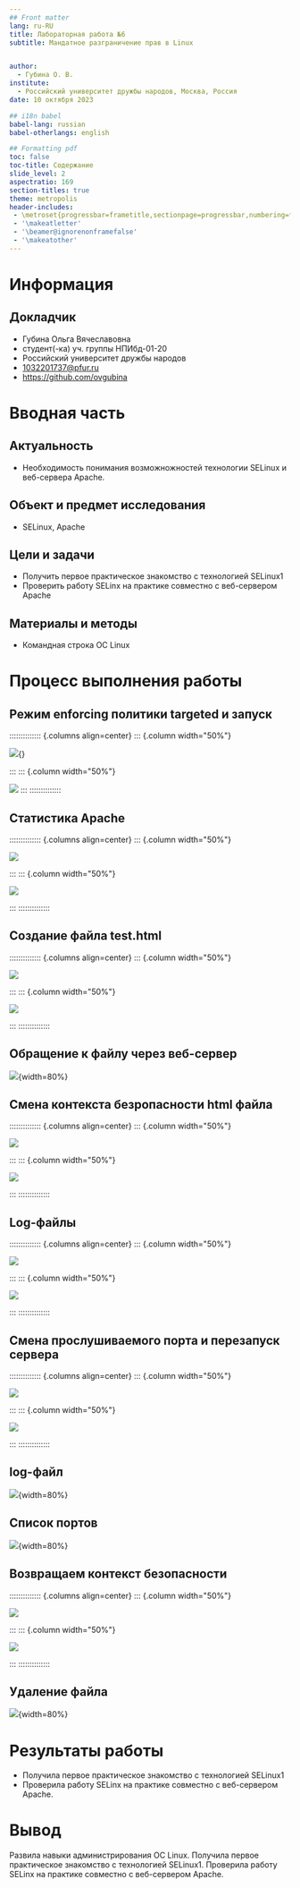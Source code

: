 ```yaml
---
## Front matter
lang: ru-RU
title: Лабораторная работа №6
subtitle: Мандатное разграничение прав в Linux


author:
  - Губина О. В.
institute:
  - Российский университет дружбы народов, Москва, Россия
date: 10 октября 2023

## i18n babel
babel-lang: russian
babel-otherlangs: english

## Formatting pdf
toc: false
toc-title: Содержание
slide_level: 2
aspectratio: 169
section-titles: true
theme: metropolis
header-includes:
 - \metroset{progressbar=frametitle,sectionpage=progressbar,numbering=fraction}
 - '\makeatletter'
 - '\beamer@ignorenonframefalse'
 - '\makeatother'
---
```


# Информация

## Докладчик

  * Губина Ольга Вячеславовна
  * студент(-ка) уч. группы НПИбд-01-20
  * Российский университет дружбы народов
  * [1032201737@pfur.ru](mailto:1032201737@rudn.ru)
  * <https://github.com/ovgubina>

# Вводная часть

## Актуальность

- Необходимость понимания возможножностей технологии SELinux и веб-сервера Apache.

## Объект и предмет исследования

- SELinux, Apache

## Цели и задачи

- Получить первое практическое знакомство с технологией SELinux1
- Проверить работу SELinx на практике совместно с веб-сервером Apache

## Материалы и методы

- Командная строка ОС Linux

# Процесс выполнения работы

## Режим enforcing политики targeted и запуск

:::::::::::::: {.columns align=center}
::: {.column width="50%"}

![](./image/08.png){}

:::
::: {.column width="50%"}

![](image/09.png)
:::
::::::::::::::

## Статистика Apache

:::::::::::::: {.columns align=center}
::: {.column width="50%"}

![](image/11.png)

:::
::: {.column width="50%"}

![](image/12.png)

:::
::::::::::::::

## Создание файла test.html

:::::::::::::: {.columns align=center}
::: {.column width="50%"}

![](image/16.png)

:::
::: {.column width="50%"}

![](image/17.png)

:::
::::::::::::::

## Обращение к файлу через веб-сервер

![](image/18.png){width=80%}

## Смена контекста безропасности html файла

:::::::::::::: {.columns align=center}
::: {.column width="50%"}

![](image/20.png)

:::
::: {.column width="50%"}

![](image/21.png)

:::
::::::::::::::

## Log-файлы

:::::::::::::: {.columns align=center}
::: {.column width="50%"}

![](image/22.png)

:::
::: {.column width="50%"}

![](image/23.png)

:::
::::::::::::::

## Смена прослушиваемого порта и перезапуск сервера

:::::::::::::: {.columns align=center}
::: {.column width="50%"}

![](image/24.png)

:::
::: {.column width="50%"}

![](image/25.png)

:::
::::::::::::::

## log-файл

![](image/26.png){width=80%}

## Список портов

![](image/30.png){width=80%}

## Возвращаем контекст безопасности

:::::::::::::: {.columns align=center}
::: {.column width="50%"}

![](image/32.png)

:::
::: {.column width="50%"}

![](image/33.png)

:::
::::::::::::::

## Удаление файла

![](image/35.png){width=80%}

# Результаты работы

- Получила первое практическое знакомство с технологией SELinux1
- Проверила работу SELinx на практике совместно с веб-сервером Apache.

# Вывод

Развила навыки администрирования ОС Linux. Получила первое практическое знакомство с технологией SELinux1. Проверила работу SELinx на практике совместно с веб-сервером Apache.

[def]: ttps://github.com/ovgubina
